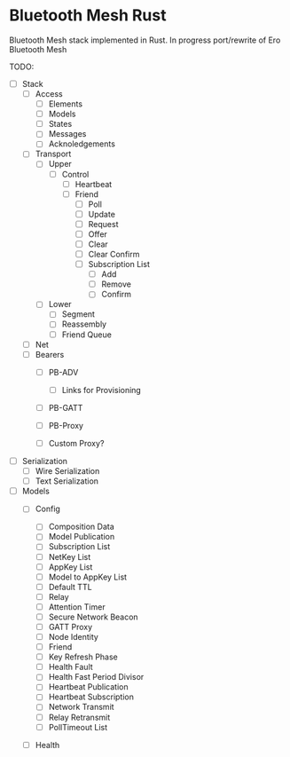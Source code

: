 # Bluetooth Mesh Rust
Bluetooth Mesh stack implemented in Rust. In progress port/rewrite of Ero Bluetooth Mesh

TODO:
- [ ] Stack
  - [ ] Access
    - [ ] Elements
    - [ ] Models
    - [ ] States
    - [ ] Messages
    - [ ] Acknoledgements
  - [ ] Transport
    - [ ] Upper
      - [ ] Control
        - [ ] Heartbeat
        - [ ] Friend
          - [ ] Poll
          - [ ] Update
          - [ ] Request
          - [ ] Offer
          - [ ] Clear
          - [ ] Clear Confirm
          - [ ] Subscription List
            - [ ] Add
            - [ ] Remove
            - [ ] Confirm
    - [ ] Lower
      - [ ] Segment
      - [ ] Reassembly
      - [ ] Friend Queue
  - [ ] Net
  - [ ] Bearers
    - [ ] PB-ADV
      - [ ] Links for Provisioning
    - [ ] PB-GATT
    - [ ] PB-Proxy
    - [ ] Custom Proxy?


- [ ] Serialization
  - [ ] Wire Serialization
  - [ ] Text Serialization

- [ ] Models
  - [ ] Config
    - [ ] Composition Data
    - [ ] Model Publication
    - [ ] Subscription List
    - [ ] NetKey List
    - [ ] AppKey List
    - [ ] Model to AppKey List
    - [ ] Default TTL
    - [ ] Relay
    - [ ] Attention Timer
    - [ ] Secure Network Beacon
    - [ ] GATT Proxy
    - [ ] Node Identity
    - [ ] Friend
    - [ ] Key Refresh Phase
    - [ ] Health Fault
    - [ ] Health Fast Period Divisor
    - [ ] Heartbeat Publication
    - [ ] Heartbeat Subscription
    - [ ] Network Transmit
    - [ ] Relay Retransmit
    - [ ] PollTimeout List
  - [ ] Health
  
